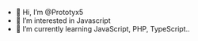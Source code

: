 - 👋 Hi, I’m @Prototyx5
- 👀 I’m interested in Javascript
- 🌱 I’m currently learning JavaScript, PHP, TypeScript..
